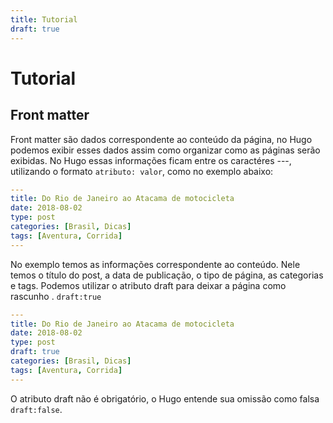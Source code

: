 ```yaml
---
title: Tutorial
draft: true
---
```


# Tutorial

## Front matter

Front matter são dados correspondente ao conteúdo da página, no Hugo podemos exibir esses dados assim como organizar como as páginas serão exibidas.
No Hugo essas informações ficam entre os caractéres ---, utilizando o formato `atributo: valor`, como no exemplo abaixo:

```yml
---
title: Do Rio de Janeiro ao Atacama de motocicleta
date: 2018-08-02
type: post
categories: [Brasil, Dicas]
tags: [Aventura, Corrida]
---
```

No exemplo temos as informações correspondente ao conteúdo. Nele temos o título do post, a data de publicação, o tipo de página, as categorias e tags.
Podemos utilizar o atributo draft para deixar a página como rascunho . `draft:true`

```yml
---
title: Do Rio de Janeiro ao Atacama de motocicleta
date: 2018-08-02
type: post
draft: true
categories: [Brasil, Dicas]
tags: [Aventura, Corrida]
---
```

O atributo draft não é obrigatório, o Hugo entende sua omissão como falsa `draft:false`.